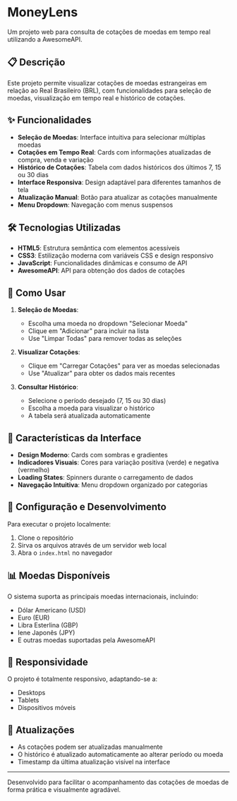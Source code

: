 # MoneyLens

Um projeto web para consulta de cotações de moedas em tempo real utilizando a AwesomeAPI.

## 📋 Descrição

Este projeto permite visualizar cotações de moedas estrangeiras em relação ao Real Brasileiro (BRL), com funcionalidades para seleção de moedas, visualização em tempo real e histórico de cotações.

## ✨ Funcionalidades

- **Seleção de Moedas**: Interface intuitiva para selecionar múltiplas moedas
- **Cotações em Tempo Real**: Cards com informações atualizadas de compra, venda e variação
- **Histórico de Cotações**: Tabela com dados históricos dos últimos 7, 15 ou 30 dias
- **Interface Responsiva**: Design adaptável para diferentes tamanhos de tela
- **Atualização Manual**: Botão para atualizar as cotações manualmente
- **Menu Dropdown**: Navegação com menus suspensos

## 🛠️ Tecnologias Utilizadas

- **HTML5**: Estrutura semântica com elementos acessíveis
- **CSS3**: Estilização moderna com variáveis CSS e design responsivo
- **JavaScript**: Funcionalidades dinâmicas e consumo de API
- **AwesomeAPI**: API para obtenção dos dados de cotações

## 🚀 Como Usar

1. **Seleção de Moedas**:
   - Escolha uma moeda no dropdown "Selecionar Moeda"
   - Clique em "Adicionar" para incluir na lista
   - Use "Limpar Todas" para remover todas as seleções

2. **Visualizar Cotações**:
   - Clique em "Carregar Cotações" para ver as moedas selecionadas
   - Use "Atualizar" para obter os dados mais recentes

3. **Consultar Histórico**:
   - Selecione o período desejado (7, 15 ou 30 dias)
   - Escolha a moeda para visualizar o histórico
   - A tabela será atualizada automaticamente
  
## 🎨 Características da Interface

- **Design Moderno**: Cards com sombras e gradientes
- **Indicadores Visuais**: Cores para variação positiva (verde) e negativa (vermelho)
- **Loading States**: Spinners durante o carregamento de dados
- **Navegação Intuitiva**: Menu dropdown organizado por categorias

## 🔧 Configuração e Desenvolvimento

Para executar o projeto localmente:

1. Clone o repositório
2. Sirva os arquivos através de um servidor web local
3. Abra o `index.html` no navegador

## 📊 Moedas Disponíveis

O sistema suporta as principais moedas internacionais, incluindo:

- Dólar Americano (USD)
- Euro (EUR)
- Libra Esterlina (GBP)
- Iene Japonês (JPY)
- E outras moedas suportadas pela AwesomeAPI

## 📱 Responsividade

O projeto é totalmente responsivo, adaptando-se a:

- Desktops
- Tablets
- Dispositivos móveis

## 🔄 Atualizações

- As cotações podem ser atualizadas manualmente
- O histórico é atualizado automaticamente ao alterar período ou moeda
- Timestamp da última atualização visível na interface

---

Desenvolvido para facilitar o acompanhamento das cotações de moedas de forma prática e visualmente agradável.
